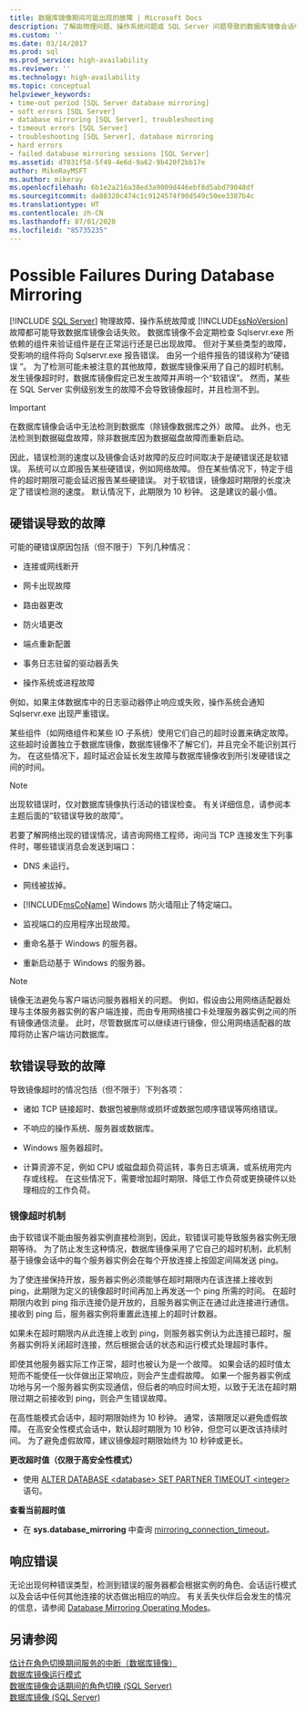 ```yaml
---
title: 数据库镜像期间可能出现的故障 | Microsoft Docs
description: 了解由物理问题、操作系统问题或 SQL Server 问题导致的数据库镜像会话中的故障，以及如何响应错误。
ms.custom: ''
ms.date: 03/14/2017
ms.prod: sql
ms.prod_service: high-availability
ms.reviewer: ''
ms.technology: high-availability
ms.topic: conceptual
helpviewer_keywords:
- time-out period [SQL Server database mirroring]
- soft errors [SQL Server]
- database mirroring [SQL Server], troubleshooting
- timeout errors [SQL Server]
- troubleshooting [SQL Server], database mirroring
- hard errors
- failed database mirroring sessions [SQL Server]
ms.assetid: d7031f58-5f49-4e6d-9a62-9b420f2bb17e
author: MikeRayMSFT
ms.author: mikeray
ms.openlocfilehash: 6b1e2a216a38ed3a9009d446ebf8d5abd79048df
ms.sourcegitcommit: da88320c474c1c9124574f90d549c50ee3387b4c
ms.translationtype: HT
ms.contentlocale: zh-CN
ms.lasthandoff: 07/01/2020
ms.locfileid: "85735235"
---
```

# <a name="possible-failures-during-database-mirroring"></a>Possible Failures During Database Mirroring
 [!INCLUDE [SQL Server](../../includes/applies-to-version/sqlserver.md)]
  物理故障、操作系统故障或 [!INCLUDE[ssNoVersion](../../includes/ssnoversion-md.md)] 故障都可能导致数据库镜像会话失败。 数据库镜像不会定期检查 Sqlservr.exe 所依赖的组件来验证组件是在正常运行还是已出现故障。 但对于某些类型的故障，受影响的组件将向 Sqlservr.exe 报告错误。 由另一个组件报告的错误称为“硬错误 ”。 为了检测可能未被注意的其他故障，数据库镜像采用了自己的超时机制。 发生镜像超时时，数据库镜像假定已发生故障并声明一个“软错误”。 然而，某些在 SQL Server 实例级别发生的故障不会导致镜像超时，并且检测不到。  
  
> [!IMPORTANT]  
>  在数据库镜像会话中无法检测到数据库（除镜像数据库之外）故障。 此外，也无法检测到数据磁盘故障，除非数据库因为数据磁盘故障而重新启动。  
  
 因此，错误检测的速度以及镜像会话对故障的反应时间取决于是硬错误还是软错误。 系统可以立即报告某些硬错误，例如网络故障。 但在某些情况下，特定于组件的超时期限可能会延迟报告某些硬错误。 对于软错误，镜像超时期限的长度决定了错误检测的速度。 默认情况下，此期限为 10 秒钟。 这是建议的最小值。  
  
## <a name="failures-due-to-hard-errors"></a>硬错误导致的故障  
 可能的硬错误原因包括（但不限于）下列几种情况：  
  
-   连接或网线断开  
  
-   网卡出现故障  
  
-   路由器更改  
  
-   防火墙更改  
  
-   端点重新配置  
  
-   事务日志驻留的驱动器丢失  
  
-   操作系统或进程故障  
  
 例如，如果主体数据库中的日志驱动器停止响应或失败，操作系统会通知 Sqlservr.exe 出现严重错误。  
  
 某些组件（如网络组件和某些 IO 子系统）使用它们自己的超时设置来确定故障。 这些超时设置独立于数据库镜像，数据库镜像不了解它们，并且完全不能识别其行为。 在这些情况下，超时延迟会延长发生故障与数据库镜像收到所引发硬错误之间的时间。  
  
> [!NOTE]  
>  出现软错误时，仅对数据库镜像执行活动的错误检查。 有关详细信息，请参阅本主题后面的“软错误导致的故障”。  
  
 若要了解网络出现的错误情况，请咨询网络工程师，询问当 TCP 连接发生下列事件时，哪些错误消息会发送到端口：  
  
-   DNS 未运行。  
  
-   网线被拔掉。  
  
-   [!INCLUDE[msCoName](../../includes/msconame-md.md)] Windows 防火墙阻止了特定端口。  
  
-   监视端口的应用程序出现故障。  
  
-   重命名基于 Windows 的服务器。  
  
-   重新启动基于 Windows 的服务器。  
  
> [!NOTE]  
>  镜像无法避免与客户端访问服务器相关的问题。 例如，假设由公用网络适配器处理与主体服务器实例的客户端连接，而由专用网络接口卡处理服务器实例之间的所有镜像通信流量。 此时，尽管数据库可以继续进行镜像，但公用网络适配器的故障将防止客户端访问数据库。  
  
## <a name="failures-due-to-soft-errors"></a>软错误导致的故障  
 导致镜像超时的情况包括（但不限于）下列各项：  
  
-   诸如 TCP 链接超时、数据包被删除或损坏或数据包顺序错误等网络错误。  
  
-   不响应的操作系统、服务器或数据库。  
  
-   Windows 服务器超时。  
  
-   计算资源不足，例如 CPU 或磁盘超负荷运转，事务日志填满，或系统用完内存或线程。 在这些情况下，需要增加超时期限、降低工作负荷或更换硬件以处理相应的工作负荷。  
  
### <a name="the-mirroring-time-out-mechanism"></a>镜像超时机制  
 由于软错误不能由服务器实例直接检测到，因此，软错误可能导致服务器实例无限期等待。 为了防止发生这种情况，数据库镜像采用了它自己的超时机制，此机制基于镜像会话中的每个服务器实例会在每个开放连接上按固定间隔发送 ping。  
  
 为了使连接保持开放，服务器实例必须能够在超时期限内在该连接上接收到 ping，此期限为定义的镜像超时时间再加上再发送一个 ping 所需的时间。 在超时期限内收到 ping 指示连接仍是开放的，且服务器实例正在通过此连接进行通信。 接收到 ping 后，服务器实例将重置此连接上的超时计数器。  
  
 如果未在超时期限内从此连接上收到 ping，则服务器实例认为此连接已超时。服务器实例将关闭超时连接，然后根据会话的状态和运行模式处理超时事件。  
  
 即使其他服务器实际工作正常，超时也被认为是一个故障。 如果会话的超时值太短而不能使任一伙伴做出正常响应，则会产生虚假故障。 如果一个服务器实例成功地与另一个服务器实例实现通信，但后者的响应时间太短，以致于无法在超时期限过期之前接收到 ping，则会产生错误故障。  
  
 在高性能模式会话中，超时期限始终为 10 秒钟。 通常，该期限足以避免虚假故障。 在高安全性模式会话中，默认超时期限为 10 秒钟，但您可以更改该持续时间。 为了避免虚假故障，建议镜像超时期限始终为 10 秒钟或更长。  
  
 **更改超时值（仅限于高安全性模式）**  
  
-   使用 [ALTER DATABASE \<database> SET PARTNER TIMEOUT \<integer>](../../t-sql/statements/alter-database-transact-sql.md) 语句。  
  
 **查看当前超时值**  
  
-   在 **sys.database_mirroring** 中查询 [mirroring_connection_timeout](../../relational-databases/system-catalog-views/sys-database-mirroring-transact-sql.md)。  
  
## <a name="responding-to-an-error"></a>响应错误  
 无论出现何种错误类型，检测到错误的服务器都会根据实例的角色、会话运行模式以及会话中任何其他连接的状态做出相应的响应。 有关丢失伙伴后会发生的情况的信息，请参阅 [Database Mirroring Operating Modes](../../database-engine/database-mirroring/database-mirroring-operating-modes.md)。  
  
## <a name="see-also"></a>另请参阅  
 [估计在角色切换期间服务的中断（数据库镜像）](../../database-engine/database-mirroring/estimate-the-interruption-of-service-during-role-switching-database-mirroring.md)   
 [数据库镜像运行模式](../../database-engine/database-mirroring/database-mirroring-operating-modes.md)   
 [数据库镜像会话期间的角色切换 (SQL Server)](../../database-engine/database-mirroring/role-switching-during-a-database-mirroring-session-sql-server.md)   
 [数据库镜像 (SQL Server)](../../database-engine/database-mirroring/database-mirroring-sql-server.md)  
  
  
